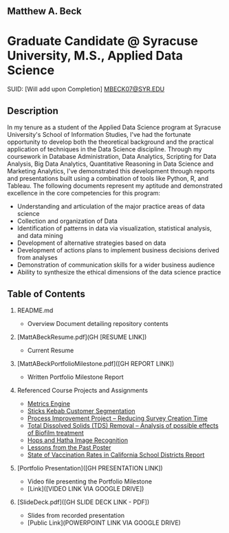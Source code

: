 ## Matthew A. Beck
# Graduate Candidate @ Syracuse University, M.S., Applied Data Science
SUID: [Will add upon Completion]
MBECK07@SYR.EDU

## Description

In my tenure as a student of the Applied Data Science program at Syracuse University's School of Information Studies, I've had the fortunate opportunity to develop both the theoretical background and the practical application of techniques in the Data Science discipline. Through my coursework in Database Administration, Data Analytics, Scripting for Data Analysis, Big Data Analytics, Quantitative Reasoning in Data Science and Marketing Analytics, I've demonstrated this development through reports and presentations built using a combination of tools like Python, R, and Tableau. The following documents represent my aptitude and demonstrated excellence in the core competencies for this program:

* Understanding and articulation of the major practice areas of data science
* Collection and organization of Data
* Identification of patterns in data via visualization, statistical analysis, and data mining
* Development of alternative strategies based on data
* Development of actions plans to implement business decisions derived from analyses
* Demonstration of communication skills for a wider business audience
* Ability to synthesize the ethical dimensions of the data science practice

## Table of Contents

1. README.md 
    - Overview Document detailing repository contents

2. [MattABeckResume.pdf](GH [RESUME LINK])
    - Current Resume

3. [MattABeckPortfolioMilestone.pdf]([GH REPORT LINK])
    - Written Portfolio Milestone Report

4. Referenced Course Projects and Assignments
    * [Metrics Engine](https://github.com/mbeck33/dsportfolio/blob/master/DBManagement/Matthew_Beck_IST_659_Project_Deliverable.docx)
    * [Sticks Kebab Customer Segmentation](https://github.com/mbeck33/dsportfolio/blob/master/MarketingAnalytics/Team1Homework1.pdf)
    * [Process Improvement Project – Reducing Survey Creation Time](https://github.com/mbeck33/dsportfolio/blob/master/DataAnalysis/Matthew_Arlen_Beck_Process_Improvement_Project.pdf)
    * [Total Dissolved Solids (TDS) Removal – Analysis of possible effects of Biofilm treatment](https://github.com/mbeck33/dsportfolio/blob/master/QuantitativeReasoningForDataScience/Beck_Midterm.docx)
    * [Hops and Hatha Image Recognition](https://github.com/mbeck33/dsportfolio/blob/master/BigDataAnalytics/IST-718%20Big%20Data%20Analytics%20-%20Final%20Project%20Presentation.pdf)
    * [Lessons from the Past Poster](https://github.com/mbeck33/dsportfolio/blob/master/InformationVisualization/Final%20Project.pdf)
    * [State of Vaccination Rates in California School Districts Report](https://github.com/mbeck33/dsportfolio/blob/master/QuantitativeReasoningForDataScience/Final_Exam_Beck_Matthew.pdf)
  
5. [Portfolio Presentation]([GH PRESENTATION LINK])
    - Video file presenting the Portfolio Milestone
    - [Link]([VIDEO LINK VIA GOOGLE DRIVE])

6. [SlideDeck.pdf]([GH SLIDE DECK LINK - PDF])
    - Slides from recorded presentation
    - [Public Link](POWERPOINT LINK VIA GOOGLE DRIVE)
